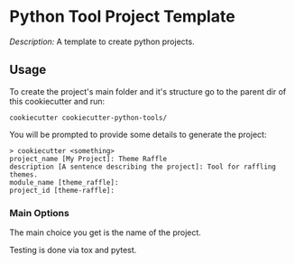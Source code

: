 # Python Tool Project Template

_Description:_ A template to create python projects.

## Usage

To create the project's main folder and it's structure go to the parent dir of this cookiecutter and run:

    cookiecutter cookiecutter-python-tools/

You will be prompted to provide some details to generate the project:

    > cookiecutter <something>
    project_name [My Project]: Theme Raffle
    description [A sentence describing the project]: Tool for raffling themes.
    module_name [theme_raffle]:
    project_id [theme-raffle]:

### Main Options

The main choice you get is the name of the project.

Testing is done via tox and pytest.
